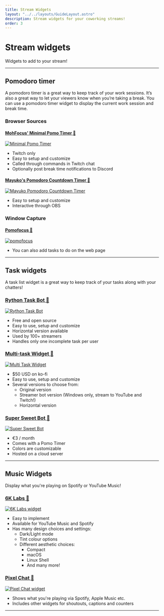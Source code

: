 ```yaml
---
title: Stream Widgets
layout: "../../layouts/GuideLayout.astro"
description: Stream widgets for your coworking streams!
order: 3
---
```


# Stream widgets

Widgets to add to your stream! 

---

## Pomodoro timer

A pomodoro timer is a great way to keep track of your work sessions. It’s also a great way to let your viewers know when you’re taking a break. You can use a pomodoro timer widget to display the current work session and break time.

### Browser Sources

#### [MohFocus' Minimal Pomo Timer 🔗](https://github.com/mohamed-tayeh/Minimal-Pomo-Timer)

[![Minimal Pomo Timer](/images/widgets/moh-minimal-timer.webp)](https://github.com/mohamed-tayeh/Minimal-Pomo-Timer)

- Twitch only
- Easy to setup and customize 
- Called through commands in Twitch chat
- Optionally post break time notifications to Discord

#### [Mayuko's Pomodoro Countdown Timer 🔗](https://github.com/hellomayuko/Pomodoro-Countdown)

<a href="https://github.com/hellomayuko/Pomodoro-Countdown"><img src="/images/widgets/mayuko-pomo.webp" alt="Mayuko Pomodoro Countdown Timer" loading="lazy" /></a>

- Easy to setup and customize
- Interactive through OBS

### Window Capture

#### [Pomofocus 🔗](https://pomofocus.io/)

<a href="https://pomofocus.io/"><img src="/images/widgets/pomofocus.webp" alt="pomofocus" loading="lazy" /></a>

- You can also add tasks to do on the web page

---

## Task widgets

A task list widget is a great way to keep track of your tasks along with your chatters!

### [Rython Task Bot 🔗](https://github.com/liyunze-coding/chat-task-tic-overlay-infinity)

<a href="https://github.com/liyunze-coding/chat-task-tic-overlay-infinity"><img src="/images/widgets/rythontaskbot.webp" alt="Rython Task Bot" loading="lazy" /></a>

- Free and open source
- Easy to use, setup and customize
- Horizontal version available
- Used by 100+ streamers
- Handles only one incomplete task per user

### [Multi-task Widget 🔗](https://ko-fi.com/s/94e7e8dc81)

<a href="https://ko-fi.com/s/94e7e8dc81"><img src="/images/widgets/multitask.webp" alt="Multi Task Widget" loading="lazy" /></a>

- $50 USD on ko-fi
- Easy to use, setup and customize
- Several versions to choose from:
  - Original version
  - Streamer bot version (Windows only, stream to YouTube and Twitch!)
  - Horizontal version

### [Super Sweet Bot 🔗](https://www.patreon.com/super_sweet_bot)

<a href="https://www.patreon.com/super_sweet_bot"><img src="/images/widgets/supersweetbot.webp" alt="Super Sweet Bot" loading="lazy" /></a>

- €3 / month
- Comes with a Pomo Timer
- Colors are customizable
- Hosted on a cloud server

---

## Music Widgets

Display what you're playing on Spotify or YouTube Music! 

### [6K Labs 🔗](https://6klabs.com/)

<a href="https://6klabs.com/"><img src="/images/music-and-audio/6klabs.webp" alt="6K Labs widget" loading="lazy" /></a>

- Easy to implement
- Available for YouTube Music and Spotify
- Has many design choices and settings:
  - Dark/Light mode
  - Tint colour options
  - Different aesthetic choices:
    - Compact
    - macOS
    - Linux Shell
    - And many more!

### [Pixel Chat 🔗](https://pixelchat.tv/)

<a href="https://pixelchat.tv/"><img src="/images/music-and-audio/pixelchat.webp" alt="Pixel Chat widget" loading="lazy" /></a>

- Shows what you're playing via Spotify, Apple Music etc.
- Includes other widgets for shoutouts, captions and counters

---